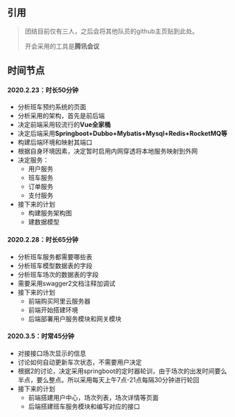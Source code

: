 ## 引用

> 团结目前仅有三人，之后会将其他队员的github主页贴到此处。
>
> 开会采用的工具是**腾讯会议**

## 时间节点

#### 2020.2.23：时长50分钟

- 分析班车预约系统的页面
- 分析采用的架构，首先是前后端
- 决定前端采用较流行的**Vue全家桶**
- 决定后端采用**Springboot+Dubbo+Mybatis+Mysql+Redis+RocketMQ等**
- 构建后端环境和映射其端口
- 根据自身环境因素，决定暂时启用内网穿透将本地服务映射到外网
- 决定服务：
  - 用户服务
  - 班车服务
  - 订单服务
  - 支付服务
- 接下来的计划
  - 构建服务架构图
  - 建数据模型

#### 2020.2.28：时长65分钟

- 分析班车服务都需要哪些表
- 分析班车模型数据表的字段
- 分析班车场次的数据表的字段
- 需要采用swagger2文档注释加调试
- 接下来的计划
  - 前端购买阿里云服务器
  - 前端开始搭建环境
  - 后端部署用户服务模块和网关模块

#### 2020.3.5：时常45分钟

- 对接接口场次显示的信息
- 讨论如何自动更新车次状态，不需要用户决定
- 根据2的讨论，决定采用springboot的定时器轮训，由于场次的出发时间要么半点，要么整点。所以采用每天上午7点-21点每隔30分钟进行轮回
- 接下来的计划
  - 前端搭建用户中心，场次列表，场次详情等页面
  - 后端搭建班车服务模块和编写对应的接口



